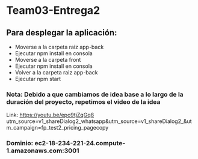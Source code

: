 # Team03-Entrega2

## Para desplegar la aplicación:
- Moverse a la carpeta raiz app-back
- Ejecutar npm install en consola
- Moverse a la carpeta front
- Ejecutar npm install en consola
- Volver a la carpeta raiz app-back
- Ejecutar npm start
    
### Nota: Debido a que cambiamos de idea base a lo largo de la duración del proyecto, repetimos el video de la idea
Link: https://youtu.be/epo9tjZqGq8
utm_source=v1_shareDialog2_whatsapp&utm_source=v1_shareDialog2_&utm_campaign=fp_test2_pricing_pagecopy

### Dominio: ec2-18-234-221-24.compute-1.amazonaws.com:3001
